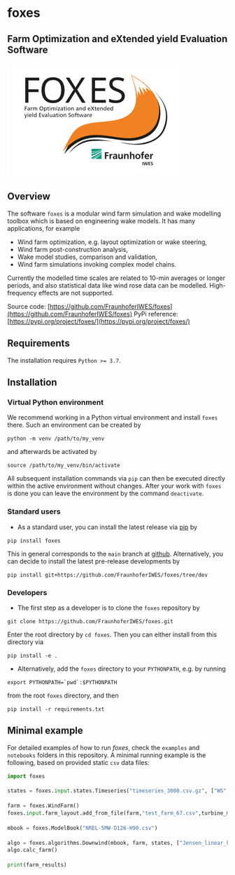 # foxes
## Farm Optimization and eXtended yield Evaluation Software

![](Logo_FOXES_IWES.svg)

## Overview
The software `foxes` is a modular wind farm simulation and wake modelling toolbox which is based on engineering wake models. It has many applications, for example
- Wind farm optimization, e.g. layout optimization or wake steering,
- Wind farm post-construction analysis,
- Wake model studies, comparison and validation,
- Wind farm simulations invoking complex model chains.

Currently the modelled time scales are related to 10-min averages or longer periods, and also statistical data like wind rose data can be modelled. High-frequency effects are not supported.

Source code: [https://github.com/FraunhoferIWES/foxes](https://github.com/FraunhoferIWES/foxes)
PyPi reference: [https://pypi.org/project/foxes/](https://pypi.org/project/foxes/)

## Requirements
The installation requires `Python >= 3.7`.

## Installation

### Virtual Python environment

We recommend working in a Python virtual environment and install `foxes` there. Such an environment can be created by
```
python -m venv /path/to/my_venv
```
and afterwards be activated by
```
source /path/to/my_venv/bin/activate
```
All subsequent installation commands via `pip` can then be executed directly within the active environment without changes. After your work with `foxes` is done you can leave the environment by the command `deactivate`. 

### Standard users

- As a standard user, you can install the latest release via [pip](https://pypi.org/project/foxes/) by
```
pip install foxes
```
This in general corresponds to the `main` branch at [github](https://github.com/FraunhoferIWES/foxes). Alternatively, you can decide to install the latest pre-release developments by
```
pip install git+https://github.com/FraunhoferIWES/foxes/tree/dev
```

### Developers

- The first step as a developer is to clone the `foxes` repository by
```
git clone https://github.com/FraunhoferIWES/foxes.git
```
Enter the root directory by `cd foxes`. Then you can either install from this directory via
```
pip install -e .
```
- Alternatively, add the `foxes` directory to your `PYTHONPATH`, e.g. by running
```
export PYTHONPATH=`pwd`:$PYTHONPATH
```
from the root `foxes` directory, and then
```
pip install -r requirements.txt
```

## Minimal example

For detailed examples of how to run _foxes_, check the `examples` and `notebooks` folders in this repository. A minimal running example is the following, based on provided static `csv` data files:
```python
import foxes

states = foxes.input.states.Timeseries("timeseries_3000.csv.gz", ["WS", "WD","TI","RHO"])

farm = foxes.WindFarm()
foxes.input.farm_layout.add_from_file(farm,"test_farm_67.csv",turbine_models=["Pct"])

mbook = foxes.ModelBook("NREL-5MW-D126-H90.csv")

algo = foxes.algorithms.Downwind(mbook, farm, states, ["Jensen_linear_k007"])
algo.calc_farm()

print(farm_results)
```